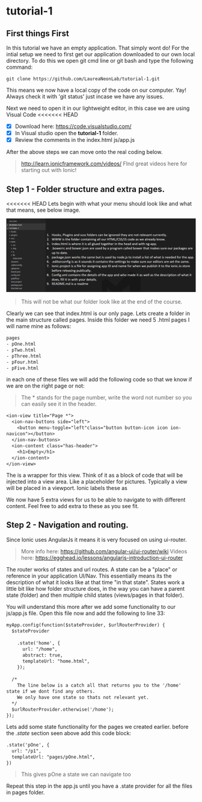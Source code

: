# tutorial-1

## First things First

In this tutorial we have an empty application. That simply wont do!
For the intial setup we need to first get our application downloaded to our own local directory.
To do this we open git cmd line or git bash and type the following command:

    git clone https://github.com/LaureaNeonLab/tutorial-1.git

This means we now have a local copy of the code on our computer. Yay! 
Always check it with 'git status' just incase we have any issues.

Next we need to open it in our lightweight editor, in this case we are using Visual Code 
<<<<<<< HEAD
- [x] Download here: https://code.visualstudio.com/ 
- [x] In Visual studio open the **tutorial-1** folder.
- [x] Review the comments in the index.html js/app.js

After the above steps we can move onto the real coding below.
> http://learn.ionicframework.com/videos/ FInd great videos here for starting out with Ionic!

## Step 1 - Folder structure and extra pages.

<<<<<<< HEAD
Lets begin with what your menu should look like and what that means, see below image.

![alt image](https://github.com/LaureaNeonLab/tutorial-1/blob/master/folder.png)
> This will not be what our folder look like at the end of the course.
 
Clearly we can see that index.html is our only page.
Lets create a folder in the main structure called pages.
Inside this folder we need 5 .html pages I will name mine as follows:
```
pages
- pOne.html
- pTwo.html
- pThree.html
- pFour.html
- pFive.html
```

in each one of these files we will add the following code so that we know if we are on the right page or not:
> The * stands for the page number, write the word not number so you can easily see it in the header.
```
<ion-view title="Page *"> 
  <ion-nav-buttons side="left">
    <button menu-toggle="left"class="button button-icon icon ion-navicon"></button>
  </ion-nav-buttons>
  <ion-content class="has-header">
    <h1>Empty</h1>
  </ion-content>
</ion-view>
```

The **<ion-view>** is a wrapper for this view.
Think of it as a block of code that will be injected into a view area. Like a placeholder for pictures.
Typically a view will be placed in a viewport. Ionic labels these as **<ion-nav-view>**

We now have 5 extra views for us to be able to navigate to with different content. Feel free to add extra to these as you see fit.

## Step 2 - Navigation and routing.

Since Ionic uses AngularJs it means it is very focused on using ui-router.
> More info here: https://github.com/angular-ui/ui-router/wiki
> Videos here: https://egghead.io/lessons/angularjs-introduction-ui-router 

The router works of states and url routes. A state can be a "place" or reference in your application UI/Nav.
This essentially means its the description of what it looks like at that time "in that state". States work a little bit like how folder structure does, 
in the way you can have a parent state (folder) and then multiple child states (views/pages in that folder).

You will understand this more after we add some functionality to our js/app.js file.
Open this file now and add the following to line 33:

```
myApp.config(function($stateProvider, $urlRouterProvider) {
  $stateProvider

    .state('home', {
      url: "/home",
      abstract: true,
      templateUrl: "home.html",
    });
    
  /* 
    The line below is a catch all that returns you to the '/home' state if we dont find any others.
    We only have one state so thats not relevant yet.
  */ 
  $urlRouterProvider.otherwise('/home');
});
```

Lets add some state functionality for the pages we created earlier.
before the *.state* section seen above add this code block:
```
.state('pOne', {
  url: "/p1",
  templateUrl: "pages/pOne.html",
})
```
> This gives pOne a state we can navigate too

Repeat this step in the app.js until you have a .state provider for all the files in pages folder.
